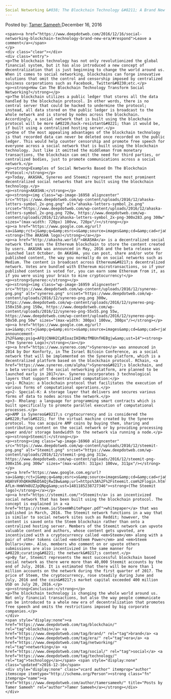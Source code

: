 ```yaml
---
Social Networking &#038; The Blockchain Technology &#8211; A Brand New Era
---
```

<article class="post-listing post-16954 post type-post status-publish format-standard has-post-thumbnail hentry category-deepdot-news tag-blockchain tag-brand tag-era tag-networking tag-social tag-technology">
    <div class="post-inner">
        <span>Posted by: <a href="https://www.deepdotweb.com/author/tamersameeh/" title="">Tamer Sameeh </a></span>
    <span>December 16, 2016</span>
    
    <span><a href="https://www.deepdotweb.com/2016/12/16/social-networking-blockchain-technology-brand-new-era/#respond">Leave a comment</a></span>
    </p>
    <div class="clear"></div>
    <div class="entry">
    <p>The blockchain technology has not only revolutionized the global financial system, but it has also introduced a new concept of decentralization that is just beginning to change the world around us. When it comes to social networking, blockchains can forge innovative solutions that omit the control and censorship imposed by centralized business corporations such as Facebook, Twitter&#8230;etc.</p>
    <p><strong>How Can The Blockchain Technology Transform Social Networking?</strong></p>
    <p>The blockchain utilizes a public ledger that stores all the data handled by the blockchain protocol. In other words, there is no central server that could be hacked to undermine the protocol; instead, all data stored on the public ledger is broadcast to the whole network and is stored by nodes across the blockchain. Accordingly, a social network that is built using the blockchain protocol will be more &#8220;hack-resistant&#8221; than it would be, if built using a centralized hosting server.</p>
    <p>One of the most appealing advantages of the blockchain technology is that recorded data can never be deleted once recorded on the public ledger. This would help counter censorship and promote free speech for everyone across a social network that is built using the blockchain technology. Just like it omitted the middleman from monetary transactions, the blockchain can omit the need for third parties, or centralized bodies, just to promote communications across a social network.</p>
    <p><strong>Examples of Social Networks Based On The Blockchain Protocol:</strong></p>
    <p>Today, AKASHA, Synereo and Steemit represent the most prominent decentralized social networks that are built using the blockchain technology.</p>
    <p><strong>AKASHA:</strong></p>
    <p><strong><img class="wp-image-16958 aligncenter" src="https://www.deepdotweb.com/wp-content/uploads/2016/12/ahaska-letters-symbol_2x-png.png" alt="ahaska-letters-symbol_2x.png" srcset="https://www.deepdotweb.com/wp-content/uploads/2016/12/ahaska-letters-symbol_2x-png.png 720w, https://www.deepdotweb.com/wp-content/uploads/2016/12/ahaska-letters-symbol_2x-png-300x283.png 300w" sizes="(max-width: 720px) 100vw, 720px"/></strong></p>
    <p><a href="https://www.google.com.eg/url?sa=i&amp;rct=j&amp;q=&amp;esrc=s&amp;source=images&amp;cd=&amp;cad=rja&amp;uact=8&amp;ved=0ahUKEwjr37TS0uHQAhWK1RQKHaQgA8QQjRwIBw&amp;url=http%3A%2F%2Fakasha.world%2F&amp;psig=AFQjCNE8JZE2teL4AflCYatQT6uld34WGg&amp;ust=1481185000155949"><strong>(The AKASHA logo)</strong></a></p>
    <p><a href="http://akasha.world/">AKASHA</a> is a decentralized social network that uses the Ethereum blockchain to store the content created by users. AKASHA was announced in May, 2016 and the beta release was launched last October. On AKASHA, you can post, share and/or vote for published content, the way you normally do on social networks such as Medium. The content is broadcast across Ethereum&#8217;s decentralized network. Votes are bundled with Ethereum microtransactions, so if your published content is voted for, you can earn some Ethereum from it, as if you were using your brain to mine cryptocurrency!</p>
    <p><strong>Synereo:</strong></p>
    <p><strong><img class="wp-image-16959 aligncenter" src="https://www.deepdotweb.com/wp-content/uploads/2016/12/synereo-png.png" alt="synereo.png" srcset="https://www.deepdotweb.com/wp-content/uploads/2016/12/synereo-png.png 300w, https://www.deepdotweb.com/wp-content/uploads/2016/12/synereo-png-150x150.png 150w, https://www.deepdotweb.com/wp-content/uploads/2016/12/synereo-png-55x55.png 55w, https://www.deepdotweb.com/wp-content/uploads/2016/12/synereo-png-50x50.png 50w" sizes="(max-width: 300px) 100vw, 300px"/></strong></p>
    <p><a href="https://www.google.com.eg/url?sa=i&amp;rct=j&amp;q=&amp;esrc=s&amp;source=images&amp;cd=&amp;cad=rja&amp;uact=8&amp;ved=0ahUKEwjr9dHq0uHQAhUDPBQKHV7SCgoQjRwIBw&amp;url=https%3A%2F%2Fblog.synereo.com%2F2015%2F03%2F18%2Fcrowdsale-announcement-2%2F&amp;psig=AFQjCNHH2CpRIoazIHIHNzfMBUnfHEBgjw&amp;ust=14"><strong>(The Synereo Logo)</strong></a></p>
    <p><a href="https://www.synereo.com/">Synereo</a> was announced in 2014 by Dor Konforty, in The Israel Bitcoin Conference, as a social network that will be implemented on the Synereo platform, which is a decentralized platform based on the blockchain protocol. RChain, <a href="https://www.synereo.com/alpha/">Synereo&#8217;s blockchain, and a beta version of the social networking platform, are planned to be launched early in 2017</a>. Synereo incorporates 3 technological layers that support decentralized computation:</p>
    <p>1- RChain: a blockchain protocol that facilitates the execution of various forms of computational operations.</p>
    <p>2- Special-K: A storage layer that delivers and secures various forms of data to nodes across the network.</p>
    <p>3- Rholang: a language for programming smart contracts which is built specifically to promote parallel execution of computational processes.</p>
    <p>AMP is Synereo&#8217;s cryptocurrency and is considered the &#8220;fuel&#8221; for the virtual machine created by the Synereo protocol. You can acquire AMP coins by buying them, sharing and contributing content on the social network or by providing processing power and/or storage bandwidth to the network via running a node.</p>
    <p><strong>Steemit:</strong></p>
    <p><strong><img class="wp-image-16960 aligncenter" src="https://www.deepdotweb.com/wp-content/uploads/2016/12/steemit-png.png" alt="Steemit.png" srcset="https://www.deepdotweb.com/wp-content/uploads/2016/12/steemit-png.png 311w, https://www.deepdotweb.com/wp-content/uploads/2016/12/steemit-png-300x156.png 300w" sizes="(max-width: 311px) 100vw, 311px"/></strong></p>
    <p><a href="https://www.google.com.eg/url?sa=i&amp;rct=j&amp;q=&amp;esrc=s&amp;source=images&amp;cd=&amp;cad=rja&amp;uact=8&amp;ved=0ahUKEwiJj_yT0-HQAhVFXhQKHdNkD5AQjRwIBw&amp;url=https%3A%2F%2Fsteemit.com%2Flogin.html&amp;psig=AFQjCNE4jvMJ8z-AfLm-HmWVm8UZJpQNpg&amp;ust=1481185238727346"><strong>(The Steemit logo)</strong></a></p>
    <p><a href="https://steemit.com/">Steemit</a> is an incentivized social network that has been built using the blockchain protocol. The concept is explained in a <a href="https://steem.io/SteemWhitePaper.pdf">whitepaper</a> that was published in March, 2016. The Steemit network functions in a way that is similar to social network sites such as Reddit; however, the content is saved onto the Steem blockchain rather than onto a centralized hosting server. Members of the Steemit network can upvote valuable content and authors, whose content gets upvoted, are incentivized with a cryptocurrency called <em>Steem</em> along with a pair of other tokens called <em>Steem Power</em> and <em>Steem Dollars</em>. Also, members who comment on or upvote others submissions are also incentivized in the same manner for &#8220;curating&#8221; the network&#8217;s content.</p>
    <p>By far, Steemit represents the most successful blockchain based social network as there were more than 40,000 Steemit accounts by the end of July, 2016. It is estimated that there will be more than 1 million accounts on the network during the first quarter of 2017. The price of Steem, the cryptocurrency, rose steadily during June and July, 2016 and the coin&#8217;s market capital exceeded 400 million USD on July 20, 2016.</p>
    <p><strong>Conclusion:</strong></p>
    <p>The blockchain technology is changing the whole world around us. Not only financial transactions, but also the way people communicate can be introduced to a whole new era of decentralization that promotes free speech and omits the restrictions imposed by big corporate companies.</p>
    </div>
    <span style="display:none"><a href="https://www.deepdotweb.com/tag/blockchain/" rel="tag">blockchain</a> <a href="https://www.deepdotweb.com/tag/brand/" rel="tag">brand</a> <a href="https://www.deepdotweb.com/tag/era/" rel="tag">era</a> <a href="https://www.deepdotweb.com/tag/networking/" rel="tag">networking</a> <a href="https://www.deepdotweb.com/tag/social/" rel="tag">social</a> <a href="https://www.deepdotweb.com/tag/technology/" rel="tag">technology</a></span> <span style="display:none" class="updated">2016-12-16</span>
    <div style="display:none" class="vcard author" itemprop="author" itemscope itemtype="http://schema.org/Person"><strong class="fn" itemprop="name"><a href="https://www.deepdotweb.com/author/tamersameeh/" title="Posts by Tamer Sameeh" rel="author">Tamer Sameeh</a></strong></div>
    </div>
</article>

